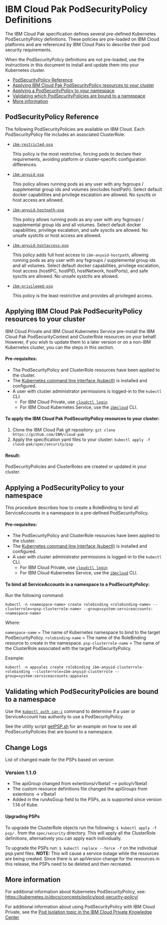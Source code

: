 # IBM Cloud Pak PodSecurityPolicy Definitions
The IBM Cloud Pak specification defines several pre-defined Kubernetes PodSecurityPolicy definitions.  These policies are pre-loaded on IBM Cloud platforms and are referenced by IBM Cloud Paks to describe their pod security requirements.

When the PodSecurityPolicy definitions are not pre-loaded, use the instructions in this document to install and update them into your Kubernetes cluster.

- [PodSecurityPolicy Reference](#podsecuritypolicy-reference)
- [Applying IBM Cloud Pak PodSecurityPolicy resources to your cluster](#applying-ibm-cloud-pak-podsecuritypolicy-resources-to-your-cluster)
- [Applying a PodSecurityPolicy to your namespace](#applying-a-podsecuritypolicy-to-your-namespace)
- [Validating which PodSecurityPolicies are bound to a namespace](#validating-which-podsecuritypolicies-are-bound-to-a-namespace)
- [More information](#more-information)

## PodSecurityPolicy Reference
The following PodSecurityPolicies are available on IBM Cloud.  Each PodSecurityPolicy file includes an associated ClusterRole:

- [`ibm-restricted-psp`](ibm-restricted-psp.yaml)

  This policy is the most restrictive, forcing pods to declare their requirements, avoiding platform or cluster-specific configuration differences.
- [`ibm-anyuid-psp`](ibm-anyuid-psp.yaml)

  This policy allows running pods as any user with any fsgroups / supplemental group ids and volumes (excludes hostPath).   Select default docker capabilities and privilege escalation are allowed.  No sysctls or host access are allowed.

- [`ibm-anyuid-hostpath-psp`](ibm-anyuid-hostpath-psp.yaml)

  This policy allows running pods as any user with any fsgroups / supplemental group ids and all volumes.   Select default docker capabilities, privilege escalation, and safe sysctls are allowed. No unsafe systctls or host access are allowed.
- [`ibm-anyuid-hostaccess-psp`](ibm-anyuid-hostaccess-psp.yaml)

  This policy adds full host access to `ibm-anyuid-hostpath`, allowing running pods as any user with any fsgroups / supplemental group ids and all volumes.  Select default docker capabilities, privilege escalation, host access (hostIPC, hostPID, hostNetwork, hostPorts), and safe sysctls are allowed. No unsafe systctls are allowed.

- [`ibm-privileged-psp`](ibm-privileged-psp.yaml)

  This policy is the least restrictive and provides all privileged access.

## Applying IBM Cloud Pak PodSecurityPolicy resources to your cluster
IBM Cloud Private and IBM Cloud Kubernetes Service pre-install the IBM Cloud Pak PodSecurityContext and ClusterRole resources on your behalf.  However, if you wish to update them to a later version or on a non-IBM Kubernetes cluster, you can the steps in this section.

#### Pre-requisites:
-  The PodSecurityPolicy and ClusterRole resources have been applied to the cluster.
-  The [Kubernetes command line interface (kubectl)](https://kubernetes.io/docs/tasks/tools/install-kubectl/) is installed and configured.
-  A user with cluster administrator permissions is logged-in to the `kubectl` CLI. 
   -  For IBM Cloud Private, use [`cloudctl login`](https://www.ibm.com/support/knowledgecenter/SSBS6K_3.1.2/manage_cluster/cli_commands.html#login)
   -  For IBM Cloud Kubernetes Service, use the [`ibmcloud`](https://cloud.ibm.com/docs/containers/cs_cli_install.html) CLI.

#### To apply the IBM Cloud Pak PodSecurityPolicy resources to your cluster:
1.  Clone the IBM Cloud Pak git repository: `git clone https://github.com/IBM/cloud-pak`
2.  Apply the specification yaml files to your cluster:  `kubectl apply -f cloud-pak/spec/security/psp`

#### Result:  
PodSecurityPolicies and ClusterRoles are created or updated in your cluster.

## Applying a PodSecurityPolicy to your namespace
This procedure describes how to create a RoleBinding to bind all ServiceAccounts in a namespace to a pre-defined PodSecurityPolicy.  

#### Pre-requisites:
-  The PodSecurityPolicy and ClusterRole resources have been applied to the cluster.
-  The [Kubernetes command line interface (kubectl)](https://kubernetes.io/docs/tasks/tools/install-kubectl/) is installed and configured.
-  A user with cluster administrator permissions is logged-in to the `kubectl` CLI. 
   -  For IBM Cloud Private, use [`cloudctl login`](https://www.ibm.com/support/knowledgecenter/SSBS6K_3.1.2/manage_cluster/cli_commands.html#login)
   -  For IBM Cloud Kubernetes Service, use the [`ibmcloud`](https://cloud.ibm.com/docs/containers/cs_cli_install.html) CLI.

#### To bind all ServiceAccounts in a namespace to a PodSecurityPolicy:
Run the following command:

`kubectl -n <namespace-name> create rolebinding <rolebinding-name> --clusterrole=<psp-clusterrole-name> --group=system:serviceaccounts:<namespace-name>`

Where:

`namespace-name` = The name of Kubernetes namespace to bind to the target PodSecurityPolicy.
`rolebinding-name` = The name of the RoleBinding resource to create in the namespace.
`psp-clusterrole-name` = The name of the ClusterRole associated with the target PodSecurityPolicy.

Example:

`kubectl -n appsales create rolebinding ibm-anyuid-clusterrole-rolebinding --clusterrole=ibm-anyuid-clusterrole --group=system:serviceaccounts:appsales`

## Validating which PodSecurityPolicies are bound to a namespace
Use the [`kubectl auth can-i`](https://kubernetes.io/docs/reference/access-authn-authz/authorization/#checking-api-access) command to determine if a user or ServiceAccount has authority to use a PodSecurityPolicy.  

See the utility script [getPSP.sh](../../../samples/utilities/README.md) for an example on how to see all PodSecurityPolicies that are bound to a namespace.

## Change Logs
List of changed made for the PSPs based on version
### Version 1.1.0
- The apiGroup changed from extentions/v1beta1 --> policy/v1beta1
- The custom resource definitions file changed the apiGroups from extentions -> v1beta1
- Added in the runAsGoup field to the PSPs, as is supported since version 1.14 of Kube.

#### Upgrading PSPs
To upgrade the ClusterRole objects run the following:
`$ kubectl apply -f psp/.` from the `spec/security` directory.  This will apply all the ClusterRole definitions,  alternatively you can apply each individually.  

To upgrade the PSPs run: `$ kubectl replace --force -f` on the individual psp.yaml files.  **NOTE:**  This will cause a service outage while the resources are being created. Since there is an apiVersion change for the resources in this release, the PSPs need to be deleted and then recreated.

## More information
For additional information about Kubernetes PodSecurityPolicy, see:  https://kubernetes.io/docs/concepts/policy/pod-security-policy/

For additional information about using PodSecurityPolicy with IBM Cloud Private, see the [Pod Isolation topic in the IBM Cloud Private Knowledge Center](https://www.ibm.com/support/knowledgecenter/SSBS6K_3.1.2/user_management/iso_pod.html)
